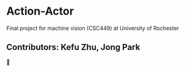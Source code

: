 # Action-Actor
Final project for machine vision (CSC449) at University of Rochester

## Contributors: Kefu Zhu, Jong Park

🦄
